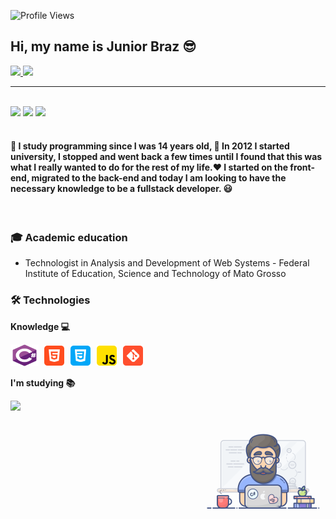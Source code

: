![Profile Views](http://estruyf-github.azurewebsites.net/api/VisitorHit?user=RobsonBrazJunior&repo=RobsonBrazJunior&countColorcountColor)

## Hi, my name is Junior Braz :sunglasses:

<div>
  <a href="https://github.com/RobsonBrazJunior">
  <img height="180em" src="https://github-readme-stats.vercel.app/api?username=RobsonBrazJunior&show_icons=true&theme=tokyonight&include_all_commits=true&count_private=true"/>
  <img height="180em" src="https://github-readme-stats.vercel.app/api/top-langs/?username=RobsonBrazJunior&layout=compact&langs_count=16&theme=tokyonight"/>
</div>

<hr />
<br />

<div>
  <a href="https://www.instagram.com/_junior_braz.jr/" target="_blank"><img src="https://img.shields.io/badge/-Instagram-%23E4405F?style=for-the-badge&logo=instagram&logoColor=white" target="_blank"></a>
  <a href="mailto:robsonbrazjunior@gmail.com" target="_blank"><img src="https://img.shields.io/badge/-Gmail-%23333?style=for-the-badge&logo=gmail&logoColor=white" target="_blank"></a>
  <a href="https://www.linkedin.com/in/robson-pereira-braz-junior-b9ba9570/" target="_blank"><img src="https://img.shields.io/badge/-LinkedIn-%230077B5?style=for-the-badge&logo=linkedin&logoColor=white" target="_blank"></a> 
</div>
<br />

<h4> 
	🚧 I study programming since I was 14 years old, 🚀 In 2012 I started university, I stopped and went back a few times until I found that this was what I really wanted to do for the rest of my life.❤️ I started on the front-end, migrated to the back-end and today I am looking to have the necessary knowledge to be a fullstack developer. 😃
</h4>
<br />

### :mortar_board: Academic education
  - Technologist in Analysis and Development of Web Systems - Federal Institute of Education, Science and Technology of Mato Grosso

### 🛠 Technologies

**Knowledge :computer:**

<p align="left">
  <!-- C# Icon -->
  <img height="35" width="45" src="https://raw.githubusercontent.com/devicons/devicon/master/icons/csharp/csharp-original.svg?raw=true">&nbsp;
  <!-- HTML Icon -->
  <img src="https://github.com/RobsonBrazJunior/RobsonBrazJunior/blob/master/img/html.png?raw=true">&nbsp;
  <!-- CSS Icon -->
  <img src="https://github.com/RobsonBrazJunior/RobsonBrazJunior/blob/master/img/css.png?raw=true">&nbsp;
  <!-- JS Icon -->
  <img src="https://github.com/RobsonBrazJunior/RobsonBrazJunior/blob/master/img/js.png?raw=true">&nbsp;
  <!-- Git Icon -->
  <img src="https://github.com/RobsonBrazJunior/RobsonBrazJunior/blob/master/img/git.png?raw=true">&nbsp;
  
</p>

**I'm studying :books:**

<p align="left">
  <!-- React Icon -->
  <img src="https://github.com/Gelzieny/gelzieny/blob/main/imagens/react.png?raw=true">&nbsp;
</p>

<img align="right" src="https://github.com/RobsonBrazJunior/RobsonBrazJunior/blob/master/img/programador.gif?raw=true" width="200"/>